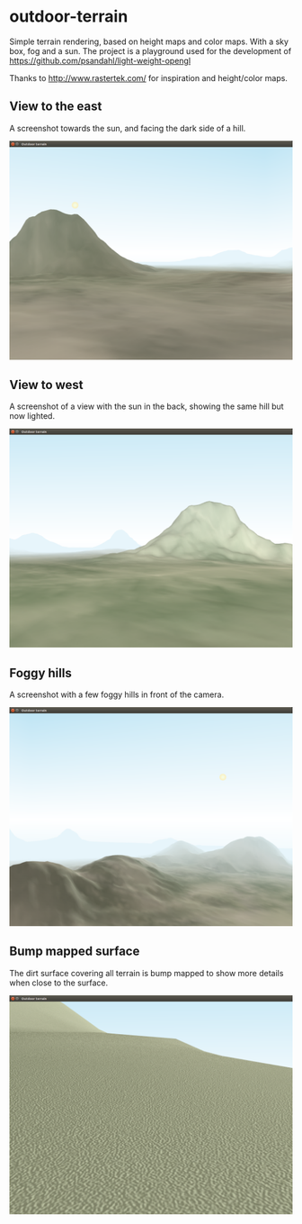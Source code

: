 # outdoor-terrain

Simple terrain rendering, based on height maps and color maps. With a sky box, fog and a sun.
The project is a playground used for the development of https://github.com/psandahl/light-weight-opengl

Thanks to http://www.rastertek.com/ for inspiration and height/color maps.

## View to the east

A screenshot towards the sun, and facing the dark side of a hill.

![View from the south](https://raw.githubusercontent.com/psandahl/outdoor-terrain/master/screenshots/to-the-east.png)

## View to west

A screenshot of a view with the sun in the back, showing the same hill but now
lighted.

![View to the west](https://raw.githubusercontent.com/psandahl/outdoor-terrain/master/screenshots/to-the-west.png)

## Foggy hills

A screenshot with a few foggy hills in front of the camera.

![Foggy hills](https://raw.githubusercontent.com/psandahl/outdoor-terrain/master/screenshots/foggy-hills.png)

## Bump mapped surface

The dirt surface covering all terrain is bump mapped to show more details
when close to the surface.

![Bump mapped surface](https://raw.githubusercontent.com/psandahl/outdoor-terrain/master/screenshots/bumped-surface.png)
